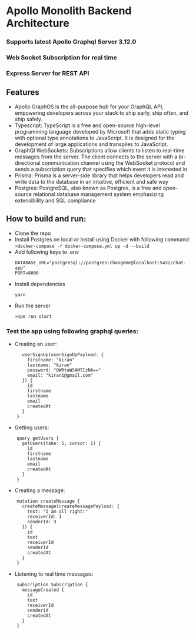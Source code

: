 # Apollo Monolith Backend Architecture

### Supports latest Apollo Graphql Server 3.12.0

### Web Socket Subscription for real time

### Express Server for REST API

## Features

- Apollo GraphOS is the all-purpose hub for your GraphQL API, empowering developers across your stack to ship early, ship often, and ship safely.
- Typescript: TypeScript is a free and open-source high-level programming language developed by Microsoft that adds static typing with optional type annotations to JavaScript. It is designed for the development of large applications and transpiles to JavaScript.
- GraphQl WebSockets: Subscriptions allow clients to listen to real-time messages from the server. The client connects to the server with a bi-directional communication channel using the WebSocket protocol and sends a subscription query that specifies which event it is interested in
- Prisma: Prisma is a server-side library that helps developers read and write data to the database in an intuitive, efficient and safe way
- Postgres: PostgreSQL, also known as Postgres, is a free and open-source relational database management system emphasizing extensibility and SQL compliance

## How to build and run:

- Clone the repo
- Install Postgres on local or install using Docker with following command:
  `>docker-compose -f docker-compose.yml up -d --build`
- Add following keys to .env
  ```
  DATABASE_URL="postgresql://postgres:changeme@localhost:5432/chat-app"
  PORT=8000
  ```
- Install dependencies
  ```
  yarn
  ```
- Run the server
  ```
  >npm run start
  ```

### Test the app using following graphql queries:

- Creating an user:

```mutation userSignUp {
      userSignUp(userSignUpPayload: {
        firstname: "kiran"
        lastname: "kiran"
        password: "QWRtaW5AMTIzNA=="
        email: "kiran1@gmail.com"
      }) {
        id
        firstname
        lastname
        email
        createdAt
      }
    }
```

- Getting users:

```
    query getUsers {
      getUsers(take: 5, cursor: 1) {
        id
        firstname
        lastname
        email
        createdAt
      }
    }
```

- Creating a message:

```
    mutation createMessage {
      createMessage(createMessagePayload: {
        text: "I am all right!"
        receiverId: 1
        senderId: 3
      }) {
        id
        text
        receiverId
        senderId
        createdAt
      }
    }
```

- Listening to real time messages:

```
    subscription Subscription {
      messageCreated {
        id
        text
        receiverId
        senderId
        createdAt
      }
    }
```
